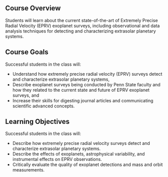 ## Course Overview
Students will learn about the current state-of-the-art of Extremely Precise Radial Velocity (EPRV) exoplanet surveys, including observational and data analysis techniques for detecting and characterizing extrasolar planetary systems.  

## Course Goals
Successful students in the class will:
- Understand how extremely precise radial velocity (EPRV) surveys detect and characterize extrasolar planetary systems,
- Describe exoplanet surveys being conducted by Penn State faculty and how they related to the current state and future of EPRV exoplanet surveys, and
- Increase their skills for digesting journal articles and communicating scientific advanced concepts.

## Learning Objectives
Successful students in the class will:
- Describe how extremely precise radial velocity surveys detect and characterize extrasolar planetary systems.
- Describe the effects of exoplanets, astrophysical variability, and instrumental effects on EPRV observations.
- Critically evaluate the quality of exoplanet detections and mass and orbit measurements.
